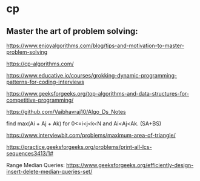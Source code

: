 # cp

## Master the art of problem solving: 
https://www.enjoyalgorithms.com/blog/tips-and-motivation-to-master-problem-solving

https://cp-algorithms.com/

https://www.educative.io/courses/grokking-dynamic-programming-patterns-for-coding-interviews

https://www.geeksforgeeks.org/top-algorithms-and-data-structures-for-competitive-programming/

https://github.com/Vaibhavraj10/Algo_Ds_Notes

find max(Ai + Aj + Ak) for 0<=i<j<k<N and Ai<Aj<Ak. (SA+BS)

https://www.interviewbit.com/problems/maximum-area-of-triangle/

https://practice.geeksforgeeks.org/problems/print-all-lcs-sequences3413/1#

Range Median Queries: https://www.geeksforgeeks.org/efficiently-design-insert-delete-median-queries-set/

